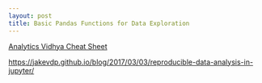 ```yaml
---
layout: post
title: Basic Pandas Functions for Data Exploration
---
```


[Analytics Vidhya Cheat Sheet](https://www.analyticsvidhya.com/wp-content/uploads/2015/07/cheatsheet.jpg)

https://jakevdp.github.io/blog/2017/03/03/reproducible-data-analysis-in-jupyter/

